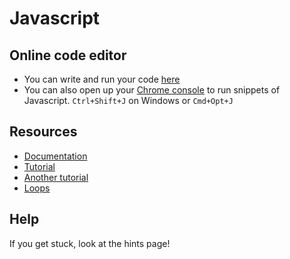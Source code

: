 # Javascript

## Online code editor
- You can write and run your code [here](https://repl.it/languages/javascript)
- You can also open up your [Chrome console](https://developers.google.com/web/tools/chrome-devtools/console/?utm_source=dcc&utm_medium=redirect&utm_campaign=2016q3) to run snippets of Javascript. `Ctrl+Shift+J` on Windows or `Cmd+Opt+J`

## Resources
- [Documentation](https://developer.mozilla.org/en-US/docs/Web/JavaScript)
- [Tutorial](https://www.codecademy.com/learn/javascript)
- [Another tutorial](http://htmldog.com/guides/javascript/)
- [Loops](http://heyjavascript.com/javascript-while-loops/)

## Help
If you get stuck, look at the hints page!

